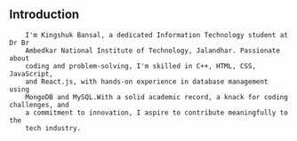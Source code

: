 ## Introduction
        I'm Kingshuk Bansal, a dedicated Information Technology student at Dr Br
        Ambedkar National Institute of Technology, Jalandhar. Passionate about
        coding and problem-solving, I'm skilled in C++, HTML, CSS, JavaScript,
        and React.js, with hands-on experience in database management using
        MongoDB and MySQL.With a solid academic record, a knack for coding challenges, and
        a commitment to innovation, I aspire to contribute meaningfully to the
        tech industry.
 

